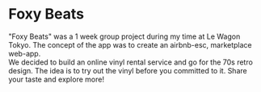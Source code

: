 # Foxy Beats
"Foxy Beats" was a 1 week group project during my time at Le Wagon Tokyo. The concept of the app was to create an airbnb-esc, marketplace web-app.<br>
We decided to build an online vinyl rental service and go for the 70s retro design. The idea is to try out the vinyl before you committed to it. Share your taste and explore more!

